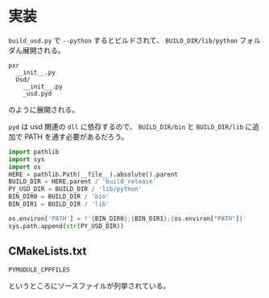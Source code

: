 # 実装

`build_usd.py` で `--python` するとビルドされて、 `BUILD_DIR/lib/python` フォルダん展開される。

```
pxr
  __init__.py
  Usd/
    __init__.py
    _usd.pyd
```

のように展開される。

`pyd` は usd 関連の `dll` に依存するので、 `BUILD_DIR/bin` と `BUILD_DIR/lib` に追加で PATH を通す必要があるだろう。

```python
import pathlib
import sys
import os
HERE = pathlib.Path(__file__).absolute().parent
BUILD_DIR = HERE.parent / 'build_release'
PY_USD_DIR = BUILD_DIR / 'lib/python'
BIN_DIR0 = BUILD_DIR / 'bin'
BIN_DIR1 = BUILD_DIR / 'lib'

os.environ['PATH'] = f'{BIN_DIR0};{BIN_DIR1};{os.environ["PATH"]}'
sys.path.append(str(PY_USD_DIR))
```

## CMakeLists.txt

`PYMODULE_CPPFILES`

というところにソースファイルが列挙されている。

